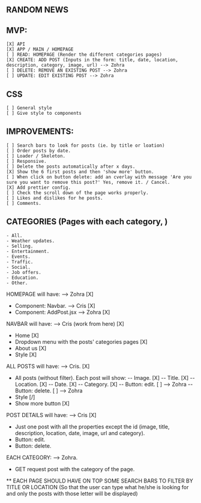 ## RANDOM NEWS

## MVP:

    [X] API
    [X] APP / MAIN / HOMEPAGE
    [ ] READ: HOMEPAGE (Render the different categories pages)
    [X] CREATE: ADD POST (Inputs in the form: title, date, location, description, category, image, url) --> Zohra
    [ ] DELETE: REMOVE AN EXISTING POST --> Zohra
    [ ] UPDATE: EDIT EXISTING POST --> Zohra

## CSS

    [ ] General style
    [ ] Give style to components

## IMPROVEMENTS:

    [ ] Search bars to look for posts (ie. by title or loation)
    [ ] Order posts by date.
    [ ] Loader / Skeleton.
    [ ] Responsive.
    [ ] Delete the posts automatically after x days.
    [X] Show the 6 first posts and then 'show more' button.
    [ ] When click on button delete: add an cverlay with message 'Are you sure you want to remove this post?' Yes, remove it. / Cancel.
    [X] Add prettier config.
    [ ] Check the scroll down of the page works properly.
    [ ] Likes and dislikes for he posts.
    [ ] Comments.

## CATEGORIES (Pages with each category, )

    - All.
    - Weather updates.
    - Selling.
    - Entertainment.
    - Events.
    - Traffic.
    - Social.
    - Job offers.
    - Education.
    - Other.

HOMEPAGE will have: --> Zohra [X]

- Component: Navbar. --> Cris [X]
- Component: AddPost.jsx --> Zohra [X]

NAVBAR will have: --> Cris (work from here) [X]

- Home [X]
- Dropdown menu with the posts' categories pages [X]
- About us [X]
- Style [X]

ALL POSTS will have: --> Cris. [X]

- All posts (without filter). Each post will show:
  -- Image. [X]
  -- Title. [X]
  -- Location. [X]
  -- Date. [X]
  -- Category. [X]
  -- Button: edit. [ ] --> Zohra
  -- Button: delete. [ ] --> Zohra
- Style [/]
- Show more button [X]

POST DETAILS will have: --> Cris [X]

- Just one post with all the properties except the id (image, title, description, location, date, image, url and category).
- Button: edit.
- Button: delete.

EACH CATEGORY: --> Zohra.

- GET request post with the category of the page.

\*\* EACH PAGE SHOULD HAVE ON TOP SOME SEARCH BARS TO FILTER BY TITLE OR LOCATION (So that the user can type what he/she is looking for and only the posts with those letter will be displayed)
